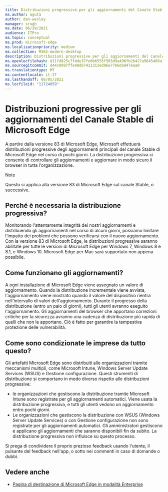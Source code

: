 ```yaml
---
title: Distribuzioni progressive per gli aggiornamenti del Canale Stable di Microsoft Edge
ms.author: aguta
author: dan-wesley
manager: srugh
ms.date: 06/29/2021
audience: ITPro
ms.topic: conceptual
ms.prod: microsoft-edge
ms.localizationpriority: medium
ms.collection: M365-modern-desktop
description: Distribuzioni progressive per gli aggiornamenti del Canale Stable di Microsoft Edge
ms.openlocfilehash: d11fd825c7f4de37fe0b6555f503d9a496fb2b427a9645489a165c91490ff5d7
ms.sourcegitcommit: d44c0997ffe40d67421312ed96e7766da947eaa0
ms.translationtype: MT
ms.contentlocale: it-IT
ms.lasthandoff: 08/05/2021
ms.locfileid: "11724859"
---
```

# <a name="progressive-rollouts-for-microsoft-edge-stable-channel-updates"></a>Distribuzioni progressive per gli aggiornamenti del Canale Stable di Microsoft Edge

A partire dalla versione 83 di Microsoft Edge, Microsoft effettuerà distribuzioni progressive degli aggiornamenti principali del canale Stable di Microsoft Edge nel corso di pochi giorni. La distribuzione progressiva ci consente di controllare gli aggiornamenti e aggiornare in modo sicuro il browser in tutta l'organizzazione.

> [!NOTE]
> Questo si applica alla versione 83 di Microsoft Edge sul canale Stable, o successive.

## <a name="why-do-we-need-progressive-rollout"></a>Perché è necessaria la distribuzione progressiva?

Monitorando l'attentamente integrità dei nostri aggiornamenti e distribuendo gli aggiornamenti nel corso di alcuni giorni, possiamo limitare l'impatto dei problemi che possono verificarsi con il nuovo aggiornamento. Con la versione 83 di Microsoft Edge, le distribuzioni progressive saranno abilitate per tutte le versioni di Microsoft Edge per Windows 7, Windows 8 e 8.1, e Windows 10. Microsoft Edge per Mac sarà supportato non appena possibile.

## <a name="how-will-the-updates-work"></a>Come funzionano gli aggiornamenti?

A ogni installazione di Microsoft Edge viene assegnato un valore di aggiornamento. Quando la distribuzione incrementale viene avviata, l'aggiornamento viene mostrato quando il valore del dispositivo rientra nell'intervallo di valori dell'aggiornamento. Durante il progresso della distribuzione (entro un paio di giorni), tutti gli utenti avranno eseguito l'aggiornamento. Gli aggiornamenti del browser che apportano correzioni critiche per la sicurezza avranno una cadenza di distribuzione più rapida di quelli che non le apportano. Ciò è fatto per garantire la tempestiva protezione delle vulnerabilità.

## <a name="how-does-this-affect-enterprises"></a>Come sono condizionate le imprese da tutto questo?

Gli artefatti Microsoft Edge sono distribuiti alle organizzazioni tramite meccanismi multipli, come Microsoft Intune, Windows Server Update Services (WSUS) e Gestione configurazione. Questi strumenti di distribuzione si comportano in modo diverso rispetto alle distribuzioni progressive:

- le organizzazioni che gestiscono la distribuzione tramite Microsoft Intune sono registrate per gli aggiornamenti automatici. Viene usata la distribuzione progressiva, e tutti gli utenti vedono un aggiornamento entro pochi giorni.
- Le organizzazioni che gestiscono la distribuzione con WSUS (Windows Server Update Services) o con Gestione configurazione non sono registrate per gli aggiornamenti automatici. Gli amministratori gestiscono e applicano gli aggiornamenti che saranno disponibili fin da subito. La distribuzione progressiva non influisce su questo processo.

Si prega di condividere il proprio prezioso feedback usando l'utente, il pulsante del feedback nell'app, o sotto nei commenti in caso di domande o dubbi.

## <a name="see-also"></a>Vedere anche

- [Pagina di destinazione di Microsoft Edge in modalità Enterprise](https://aka.ms/EdgeEnterprise)
